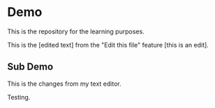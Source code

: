# Demo

This is the repository for the learning purposes.

This is the [edited text] from the "Edit this file" feature [this is an edit].

## Sub Demo

This is the changes from my text editor.

Testing.